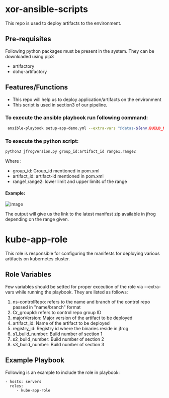 # xor-ansible-scripts

This repo is used to deploy artifacts to the environment.

## Pre-requisites

Following python packages must be present in the system. They can be downloaded using pip3
- artifactory
- dohq-artifactory

## Features/Functions
- This repo will help us to deploy application/artifacts on the environment
- This script is used in section3 of our pipeline.

### To execute the ansible playbook run following command:
```bash
 ansible-playbook setup-app-demo.yml --extra-vars "@datas-${env.BUILD_NUMBER}.yaml" -e '{"namespaces":[<target-namespace>]}'
```
### To execute the python script:
```bash
python3 jfrogVersion.py group_id:artifact_id range1,range2
```
Where : 
- group_id: Group_id mentioned in pom.xml
- artifact_id: artifact-id mentioned in pom.xml
- range1,range2: lower limit and upper limits of the range
#### Example:



![image](https://user-images.githubusercontent.com/94039951/159438176-99ab6088-4330-4426-a408-437dbc73fbd0.png)


The output will give us the link to the latest manifest zip available in jfrog depending on the range given.



kube-app-role
=========

This role is responsible for configuring the manifests for deploying various artifacts on kubernetes cluster.


Role Variables
--------------

Few variables should be setted for proper exceution of the role via --extra-vars while running the playbook. They are listed as follows:
1)  ns-controlRepo: refers to the name and branch of the control repo passed in "name/branch" format
2)  Cr_groupId: refers to control repo group ID
3)  majorVersion: Major version of the artifact to be deployed
4)  artifact_id: Name of the artifact to be deployed
5)  registry_id: Registry id where the binaries reside in jfrog
6)  s1_build_number: Build number of section 1
7)  s2_build_number: Build number of section 2
8)  s3_build_number: Build number of section 3


Example Playbook
----------------

Following is an example to include the role in playbook:

    - hosts: servers
      roles:
         - kube-app-role





